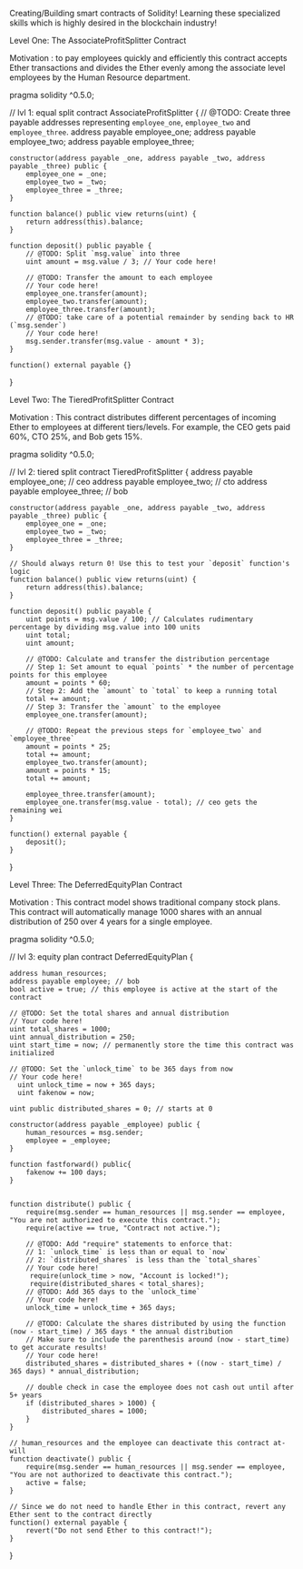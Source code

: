 Creating/Building smart contracts of Solidity! Learning these specialized skills which is  highly desired in the blockchain industry!


Level One: The AssociateProfitSplitter Contract

Motivation : to pay employees quickly and efficiently this contract accepts Ether transactions and divides the Ether evenly among the associate level employees by the Human Resource department.



pragma solidity ^0.5.0;

// lvl 1: equal split
contract AssociateProfitSplitter {
    // @TODO: Create three payable addresses representing `employee_one`, `employee_two` and `employee_three`.
    address payable employee_one;
    address payable employee_two;
    address payable employee_three;
    
    constructor(address payable _one, address payable _two, address payable _three) public {
        employee_one = _one;
        employee_two = _two;
        employee_three = _three;
    }

    function balance() public view returns(uint) {
        return address(this).balance;
    }

    function deposit() public payable {
        // @TODO: Split `msg.value` into three
        uint amount = msg.value / 3; // Your code here!

        // @TODO: Transfer the amount to each employee
        // Your code here!
        employee_one.transfer(amount);
        employee_two.transfer(amount);
        employee_three.transfer(amount);
        // @TODO: take care of a potential remainder by sending back to HR (`msg.sender`)
        // Your code here!
        msg.sender.transfer(msg.value - amount * 3);
    }

    function() external payable {}
}




Level Two: The TieredProfitSplitter Contract

Motivation : This contract distributes different percentages of incoming Ether to employees at different tiers/levels. For example, the CEO gets paid 60%, CTO 25%, and Bob gets 15%.

pragma solidity ^0.5.0;

// lvl 2: tiered split
contract TieredProfitSplitter {
    address payable employee_one; // ceo
    address payable employee_two; // cto
    address payable employee_three; // bob

    constructor(address payable _one, address payable _two, address payable _three) public {
        employee_one = _one;
        employee_two = _two;
        employee_three = _three;
    }

    // Should always return 0! Use this to test your `deposit` function's logic
    function balance() public view returns(uint) {
        return address(this).balance;
    }

    function deposit() public payable {
        uint points = msg.value / 100; // Calculates rudimentary percentage by dividing msg.value into 100 units
        uint total;
        uint amount;

        // @TODO: Calculate and transfer the distribution percentage
        // Step 1: Set amount to equal `points` * the number of percentage points for this employee
        amount = points * 60;
        // Step 2: Add the `amount` to `total` to keep a running total
        total += amount;
        // Step 3: Transfer the `amount` to the employee
        employee_one.transfer(amount);

        // @TODO: Repeat the previous steps for `employee_two` and `employee_three`
        amount = points * 25;
        total += amount;
        employee_two.transfer(amount);
        amount = points * 15;
        total += amount;
        
        employee_three.transfer(amount);
        employee_one.transfer(msg.value - total); // ceo gets the remaining wei
    }

    function() external payable {
        deposit();
    }
}





Level Three: The DeferredEquityPlan Contract

Motivation : This contract model shows  traditional company stock plans. This contract will automatically manage 1000 shares with an annual distribution of 250 over 4 years for a single employee.



pragma solidity ^0.5.0;

// lvl 3: equity plan
contract DeferredEquityPlan {
    
    address human_resources;
    address payable employee; // bob
    bool active = true; // this employee is active at the start of the contract

    // @TODO: Set the total shares and annual distribution
    // Your code here!
    uint total_shares = 1000;
    uint annual_distribution = 250;
    uint start_time = now; // permanently store the time this contract was initialized

    // @TODO: Set the `unlock_time` to be 365 days from now
    // Your code here!
      uint unlock_time = now + 365 days;
      uint fakenow = now;

    uint public distributed_shares = 0; // starts at 0

    constructor(address payable _employee) public {
        human_resources = msg.sender;
        employee = _employee;
    }
    
    function fastforward() public{
        fakenow += 100 days;
    }
    

    function distribute() public {
        require(msg.sender == human_resources || msg.sender == employee, "You are not authorized to execute this contract.");
        require(active == true, "Contract not active.");

        // @TODO: Add "require" statements to enforce that:
        // 1: `unlock_time` is less than or equal to `now`
        // 2: `distributed_shares` is less than the `total_shares`
        // Your code here!
         require(unlock_time > now, "Account is locked!");
         require(distributed_shares < total_shares);
        // @TODO: Add 365 days to the `unlock_time`
        // Your code here!
        unlock_time = unlock_time + 365 days;

        // @TODO: Calculate the shares distributed by using the function (now - start_time) / 365 days * the annual distribution
        // Make sure to include the parenthesis around (now - start_time) to get accurate results!
        // Your code here!
        distributed_shares = distributed_shares + ((now - start_time) / 365 days) * annual_distribution;

        // double check in case the employee does not cash out until after 5+ years
        if (distributed_shares > 1000) {
            distributed_shares = 1000;
        }
    }

    // human_resources and the employee can deactivate this contract at-will
    function deactivate() public {
        require(msg.sender == human_resources || msg.sender == employee, "You are not authorized to deactivate this contract.");
        active = false;
    }

    // Since we do not need to handle Ether in this contract, revert any Ether sent to the contract directly
    function() external payable {
        revert("Do not send Ether to this contract!");
    }
}


